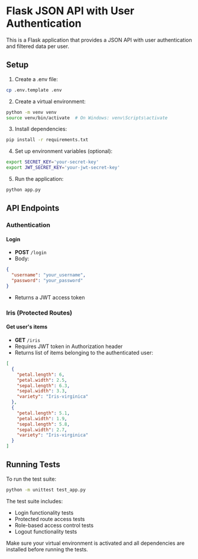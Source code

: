 # Flask JSON API with User Authentication

This is a Flask application that provides a JSON API with user authentication and filtered data per user.

## Setup

1. Create a .env file:

```bash
cp .env.template .env
```

2. Create a virtual environment:

```bash
python -m venv venv
source venv/bin/activate  # On Windows: venv\Scripts\activate
```

3. Install dependencies:

```bash
pip install -r requirements.txt
```

4. Set up environment variables (optional):

```bash
export SECRET_KEY='your-secret-key'
export JWT_SECRET_KEY='your-jwt-secret-key'
```

5. Run the application:

```bash
python app.py
```

## API Endpoints

### Authentication

#### Login

- **POST** `/login`
- Body:

```json
{
  "username": "your_username",
  "password": "your_password"
}
```

- Returns a JWT access token

### Iris (Protected Routes)

#### Get user's items

- **GET** `/iris`
- Requires JWT token in Authorization header
- Returns list of items belonging to the authenticated user:

```json
[
  {
    "petal.length": 6,
    "petal.width": 2.5,
    "sepal.length": 6.3,
    "sepal.width": 3.3,
    "variety": "Iris-virginica"
  },
  {
    "petal.length": 5.1,
    "petal.width": 1.9,
    "sepal.length": 5.8,
    "sepal.width": 2.7,
    "variety": "Iris-virginica"
  }
]
```

## Running Tests

To run the test suite:

```bash
python -m unittest test_app.py
```

The test suite includes:

- Login functionality tests
- Protected route access tests
- Role-based access control tests
- Logout functionality tests

Make sure your virtual environment is activated and all dependencies are installed before running the tests.
